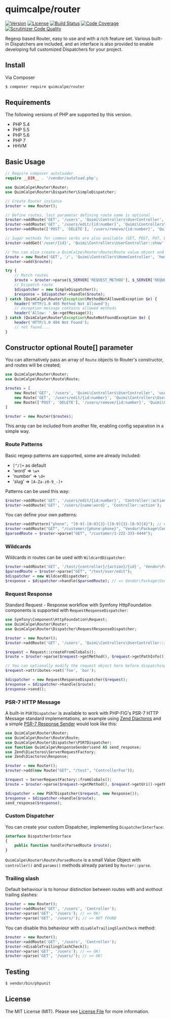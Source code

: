 # quimcalpe/router

[![Version](https://img.shields.io/packagist/v/quimcalpe/router.svg?style=flat-square)](https://packagist.org/packages/quimcalpe/router)
[![License](https://img.shields.io/packagist/l/quimcalpe/router.svg?style=flat-square)](https://packagist.org/packages/quimcalpe/router)
[![Build Status](https://img.shields.io/travis/quimcalpe/router.svg?style=flat-square)](http://travis-ci.org/quimcalpe/router)
[![Code Coverage](https://scrutinizer-ci.com/g/quimcalpe/router/badges/coverage.png?b=master)](https://scrutinizer-ci.com/g/quimcalpe/router/?branch=master)
[![Scrutinizer Code Quality](https://scrutinizer-ci.com/g/quimcalpe/router/badges/quality-score.png?b=master)](https://scrutinizer-ci.com/g/quimcalpe/router/?branch=master)

Regexp based Router, easy to use and with a rich feature set. Various built-in Dispatchers are included, and an interface is also provided to enable developing full customized Dispatchers for your project.

## Install

Via Composer

``` bash
$ composer require quimcalpe/router
```

## Requirements

The following versions of PHP are supported by this version.

* PHP 5.4
* PHP 5.5
* PHP 5.6
* PHP 7
* HHVM


## Basic Usage

```php
// Require composer autoloader
require __DIR__ . '/vendor/autoload.php';

use QuimCalpe\Router\Router;
use QuimCalpe\Router\Dispatcher\SimpleDispatcher;

// Create Router instance
$router = new Router();

// Define routes, last parameter defining route name is optional
$router->addRoute('GET', '/users', 'Quimi\Controllers\UserController', 'user_list');
$router->addRoute('GET', '/users/edit/{id:number}', 'Quimi\Controllers\UserController::edit', 'user_edit');
$router->addRoute(['POST', 'DELETE'], '/users/remove/{id:number}', 'Quimi\Controllers\UserController::remove', 'user_delete');

// Sugar methods for common verbs are also available (GET, POST, PUT, DELETE...)
$router->addGet('/user/{id}', 'Quimi\Controllers\UserController::show', 'user_show');

// You can also create a QuimCalpe\Router\Route\Route value object and add directly to router's `->add()`
$route = new Route('GET', '/', 'Quimi\Controllers\HomeController', 'home');
$router->add($route);

try {
    // Match routes
    $route = $router->parse($_SERVER['REQUEST_METHOD'], $_SERVER['REQUEST_URI']);
    // Dispatch route
    $dispatcher = new SimpleDispatcher();
    $response = $dispatcher->handle($route);
} catch (QuimCalpe\Router\Exception\MethodNotAllowedException $e) {
	header('HTTP/1.0 405 Method Not Allowed');
	// exception message contains allowed methods
	header('Allow: '.$e->getMessage());
} catch (QuimCalpe\Router\Exception\RouteNotFoundException $e) {
	header('HTTP/1.0 404 Not Found');
    // not found....
}
```

## Constructor optional Route[] parameter

You can alternatively pass an array of `Route` objects to Router's constructor, and routes will be created;

```php
use QuimCalpe\Router\Router;
use QuimCalpe\Router\Route\Route;

$routes = [
	new Route('GET', '/users', 'Quimi\Controllers\UserController', 'user_list'),
	new Route('GET', '/users/edit/{id:number}', 'Quimi\Controllers\UserController::edit', 'user_edit'),
	new Route(['POST', 'DELETE'], '/users/remove/{id:number}', 'Quimi\Controllers\UserController::remove', 'user_delete'),
]

$router = new Router($routes);
```

This array can be included from another file, enabling config separation in a simple way.

### Route Patterns

Basic regexp patterns are supported, some are already included:

- `[^/]+` as default
- 'word' => `\w+`
- 'number' => `\d+`
- 'slug' => `[A-Za-z0-9_-]+`

Patterns can be used this way:

```php
$router->addRoute('GET', '/users/edit/{id:number}', 'Controller::action');
$router->addRoute('GET', '/users/{name:word}', 'Controller::action');
```

You can define your own patterns:

```php
$router->addPattern("phone", "[0-9]-[0-9]{3}-[[0-9]{3}-[0-9]{4}"); // #-###-###-####
$router->addRoute("GET", "/customer/{phone:phone}", "Vendor\Package\Controller");
$parsedRoute = $router->parse("GET", "/customer/1-222-333-4444");
```

### Wildcards

Wildcards in routes can be used with `WildcardDispatcher`:

```php
$router->addRoute('GET', '/test/{controller}/{action}/{id}', 'Vendor\Package\{controller}::{action}');
$parsedRoute = $router->parse("GET", "/test/user/edit");
$dispatcher = new WildcardDispatcher;
$response = $dispatcher->handle($parsedRoute); // => Vendor\Package\User::edit($id)
```

### Request Response

Standard Request - Response workflow with Symfony HttpFoundation components is supported with `RequestResponseDispatcher`:

```php
use Symfony\Component\HttpFoundation\Request;
use QuimCalpe\Router\Router;
use QuimCalpe\Router\Dispatcher\RequestResponseDispatcher;

$router = new Router();
$router->addRoute('GET', '/users', 'Quimi\Controllers\UserController::index');

$request = Request::createFromGlobals();
$route = $router->parse($request->getMethod(), $request->getPathInfo());

// You can optionally modify the request object here before dispatching:
$request->attributes->set('foo', 'bar');

$dispatcher = new RequestResponseDispatcher($request);
$response = $dispatcher->handle($route);
$response->send();
```

### PSR-7 HTTP Message

A built-in `PSR7Dispatcher` is available to work with PHP-FIG's PSR-7 HTTP Message standard implementations, an example using [Zend Diactoros](https://github.com/zendframework/zend-diactoros) and a simple [PSR-7 Response Sender](https://github.com/quimcalpe/psr7-response-sender) would look like this:

```php
use QuimCalpe\Router\Router;
use QuimCalpe\Router\Route\Route;
use QuimCalpe\Router\Dispatcher\PSR7Dispatcher;
use function QuimCalpe\ResponseSender\send AS send_response;
use Zend\Diactoros\ServerRequestFactory;
use Zend\Diactoros\Response;

$router = new Router();
$router->add(new Route("GET", "/test", "ControllerFoo"));

$request = ServerRequestFactory::fromGlobals();
$route = $router->parse($request->getMethod(), $request->getUri()->getPath());

$dispatcher = new PSR7Dispatcher($request, new Response());
$response = $dispatcher->handle($route);
send_response($response);
```

### Custom Dispatcher

You can create your custom Dispatcher, implementing `DispatcherInterface`:

```php
interface DispatcherInterface
{
    public function handle(ParsedRoute $route);
}
```

`QuimCalpe\Router\Route\ParsedRoute` is a small Value Object with `controller()` and `params()` methods already parsed by `Router::parse`.

### Trailing slash

Default behaviour is to honour distinction between routes with and wothout trailing slashes:

```php
$router = new Router();
$router->addRoute('GET', '/users', 'Controller');
$router->parse('GET', '/users'); // => OK!
$router->parse('GET', '/users/'); // => NOT FOUND
```

You can disable this behaviour with `disableTrailingSlashCheck` method:

```php
$router = new Router();
$router->addRoute('GET', '/users', 'Controller');
$router->disableTrailingSlashCheck();
$router->parse('GET', '/users'); // => OK!
$router->parse('GET', '/users/'); // => OK!
```

## Testing

``` bash
$ vendor/bin/phpunit
```

## License

The MIT License (MIT). Please see [License File](https://github.com/quimcalpe/router/blob/master/LICENSE.md) for more information.
